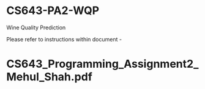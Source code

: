 # CS643-PA2-WQP
Wine Quality Prediction


Please refer to instructions within document - 
# CS643_Programming_Assignment2_Mehul_Shah.pdf
